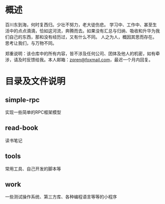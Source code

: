 # 概述
百川东到海，何时复西归。少壮不努力，老大徒伤悲。
学习中、工作中、甚至生活中的点点滴滴，恰如这河流，奔腾而去。如果没有汇总与归纳、吸收和升华为我们自己的东西，那和没有经历过，又有什么不同。
人之为人，概因其思而存在。思考让我们，与万物不同。

郑重说明：该仓库中的所有内容，皆不涉及任何公司、团体及他人的机密，如有牵涉，请及时反馈给我。本人邮箱：zqren@foxmail.com，最迟一个月内回复。

# 目录及文件说明
## simple-rpc
实现一些简单的RPC框架模型
## read-book
读书笔记
## tools
常用工具、自己开发的脚本等
## work
一些测试操作系统、第三方库、各种编程语言等等的小程序

